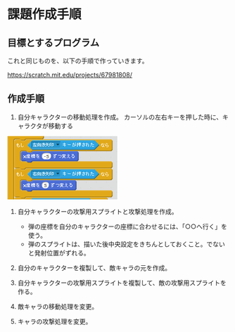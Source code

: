 # 課題作成手順

## 目標とするプログラム
これと同じものを、以下の手順で作っていきます。

https://scratch.mit.edu/projects/67981808/

## 作成手順

1. 自分キャラクターの移動処理を作成。
カーソルの左右キーを押した時に、キャラクタが移動する

![自分キャラの移動](images/move01.png)

1. 自分キャラクターの攻撃用スプライトと攻撃処理を作成。
	* 弾の座標を自分のキャラクターの座標に合わせるには、「○○へ行く」を使う。
	* 弾のスプライトは、描いた後中央設定をきちんとしておくこと。でないと発射位置がずれる。

1. 自分のキャラクターを複製して、敵キャラの元を作成。
1. 自分キャラクターの攻撃用スプライトを複製して、敵の攻撃用スプライトを作る。
1. 敵キャラの移動処理を変更。
1. キャラの攻撃処理を変更。
